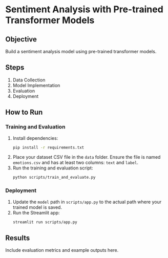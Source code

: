 # Sentiment Analysis with Pre-trained Transformer Models

## Objective
Build a sentiment analysis model using pre-trained transformer models.

## Steps
1. Data Collection
2. Model Implementation
3. Evaluation
4. Deployment

## How to Run

### Training and Evaluation
1. Install dependencies:
    ```bash
    pip install -r requirements.txt
    ```
2. Place your dataset CSV file in the `data` folder. Ensure the file is named `emotions.csv` and has at least two columns: `text` and `label`.
3. Run the training and evaluation script:
    ```bash
    python scripts/train_and_evaluate.py
    ```

### Deployment
1. Update the `model` path in `scripts/app.py` to the actual path where your trained model is saved.
2. Run the Streamlit app:
    ```bash
    streamlit run scripts/app.py
    ```

## Results
Include evaluation metrics and example outputs here.

